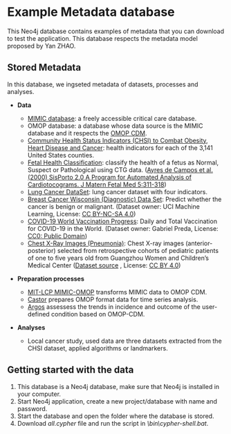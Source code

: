 # Example Metadata database

This Neo4j database contains examples of metadata that you can download to test the application. This database respects the metadata model proposed by Yan ZHAO.

## Stored Metadata

In this database, we ingseted metadata of datasets, processes and analyses.

- **Data**
    - [MIMIC database](https://mimic.physionet.org/): a freely accessible critical care database.
    - OMOP database: a database whose data source is the MIMIC database and it respects the [OMOP CDM](https://www.ohdsi.org/data-standardization/the-common-data-model/).
    - [Community Health Status Indicators (CHSI) to Combat Obesity, Heart Disease and Cancer](https://healthdata.gov/dataset/community-health-status-indicators-chsi-combat-obesity-heart-disease-and-cancer): health indicators for each of the 3,141 United States counties.
    - [Fetal Health Classification](https://www.kaggle.com/andrewmvd/fetal-health-classification): classify the health of a fetus as Normal, Suspect or Pathological using CTG data. ([Ayres de Campos et al. (2000) SisPorto 2.0 A Program for Automated Analysis of Cardiotocograms. J Matern Fetal Med 5:311-318](https://onlinelibrary.wiley.com/doi/10.1002/1520-6661(200009/10)9:5%3C311::AID-MFM12%3E3.0.CO;2-9))
    - [Lung Cancer DataSet](https://www.kaggle.com/yusufdede/lung-cancer-dataset): lung cancer dataset with four indicators.
    - [Breast Cancer Wisconsin (Diagnostic) Data Set](https://www.kaggle.com/uciml/breast-cancer-wisconsin-data): Predict whether the cancer is benign or malignant. (Dataset owner: UCI Machine Learning, License: [CC BY-NC-SA 4.0](https://creativecommons.org/licenses/by-nc-sa/4.0/))
    - [COVID-19 World Vaccination Progress](https://www.kaggle.com/gpreda/covid-world-vaccination-progress): Daily and Total Vaccination for COVID-19 in the World. (Dataset owner: Gabriel Preda, License: [CC0: Public Domain](https://creativecommons.org/publicdomain/zero/1.0/))
    - [Chest X-Ray Images (Pneumonia)](https://www.kaggle.com/paultimothymooney/chest-xray-pneumonia): Chest X-ray images (anterior-posterior) selected from retrospective cohorts of pediatric patients of one to five years old from Guangzhou Women and Children’s Medical Center ([Dataset source](https://data.mendeley.com/datasets/rscbjbr9sj/2) , License: [CC BY 4.0](https://creativecommons.org/licenses/by/4.0/))


- **Preparation processes**
    - [MIT-LCP MIMIC-OMOP](https://github.com/MIT-LCP/mimic-omop) transforms MIMIC data to OMOP CDM.
    - [Castor](https://github.com/OHDSI/Castor) prepares OMOP format data for time series analysis.
    - [Argos](https://github.com/OHDSI/Argos) assessess the trends in incidence and outcome of the user-defined condition based on OMOP-CDM.
- **Analyses**
    - Local cancer study, used data are three datasets extracted from the CHSI dataset, applied algorithms or landmarkers.

## Getting started with the data

1. This database is a Neo4j database, make sure that Neo4j is installed in your computer.
2. Start Neo4j application, create a new project/database with name and password.
3. Start the database and open the folder where the database is stored.
4. Download *all.cypher* file and run the script in *\bin\cypher-shell.bat*.


